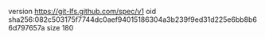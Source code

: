 version https://git-lfs.github.com/spec/v1
oid sha256:082c503175f7744dc0aef94015186304a3b239f9ed31d225e6bb8b66d797657a
size 180
